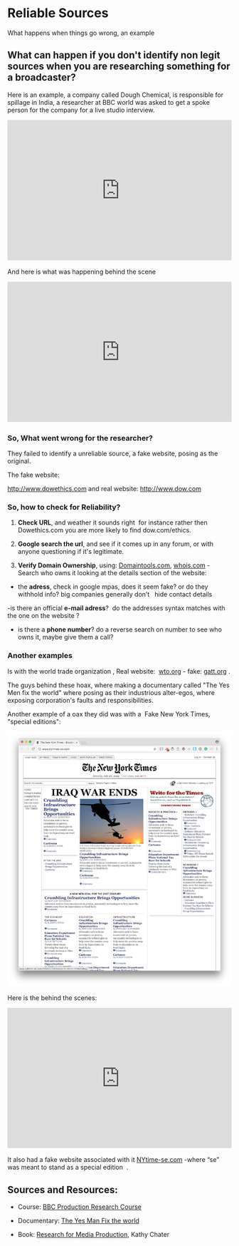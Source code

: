 # Reliable Sources

What happens when things go wrong, an example

## What can happen if you don't identify non legit sources when you are researching something for a broadcaster?

Here is an example, a company called Dough Chemical, is responsible for spillage in India, a researcher at BBC world was asked to get a spoke person for the company for a live studio interview.

<iframe width="100%" height="315" src="https://www.youtube.com/embed/LiWlvBro9eI?rel=0" frameborder="0" allowfullscreen></iframe>


<!-- tip: watch up to min 00:37 then pause  -->

And here is what was happening behind the scene

<iframe width="100%" height="315" src="https://www.youtube.com/embed/OazUh0Ym8rc?rel=0&amp;start=1585" frameborder="0" allowfullscreen></iframe>



<!--  tip: fast forward to min 26:25 to see the behind the scene of the BBC world interview, for some context. -->

### So, What went wrong for the researcher?

They failed to identify a unreliable source, a fake website, posing as the original.

The fake website: 

http://www.dowethics.com and real website: http://www.dow.com



### So, how to check for Reliability?

1. **Check URL**, and weather it sounds right  for instance rather then Dowethics.com you are more likely to find dow.com/ethics.

2. **Google search the url**, and see if it comes up in any forum, or with anyone questioning if it's legitimate.

3. **Verify Domain Ownership**, using: [Domaintools.com](http://www.domaintools.com/), [whois.com](http://www.whois.com/) - Search who owns it looking at the details section of the website:

- the **adress**, check in google mpas, does it seem fake? or do they withhold info? big companies generally don’t   hide contact details

-is there an official **e-mail adress**?  do the addresses syntax matches with the one on the website ?  

- is there a **phone number**? do a reverse search on number to see who owns it, maybe give them a call?



### Another examples

Is with the world trade organization , Real website:  [wto.org](http://www.wto.org/) - fake: [gatt.org](http://www.gatt.org/) .

The guys behind these hoax, where making a documentary called "The Yes Men fix the world" where posing as their industrious alter-egos, where exposing corporation's faults and responsibilities.

Another example of a oax they did was with a  Fake New York Times, "special editions":

![NY Times Special Edition](/assets/NYTimes-se.png)


Here is the behind the scenes:

<iframe width="100%" height="315" src="https://www.youtube.com/embed/YoZQNgAnvqs?rel=0" frameborder="0" allowfullscreen></iframe>


It also had a fake website associated with it [NYtime-se.com](http://www.nytimes-se.com/) -where “se” was meant to stand as a special edition  .



## Sources and Resources:

- Course: [BBC Production Research Course](http://www.bbcacademy.com/bbc/servlet/ekp?CID=20010727&TX=FORMAT1&BACKTOCATALOG=Y)

- Documentary: [The Yes Man Fix the world](http://http//dogwoof.com/films/the-yes-men-fix-the-world)

- Book: [Research for Media Production](http://amzn.eu/8wyTJgJ), Kathy Chater
